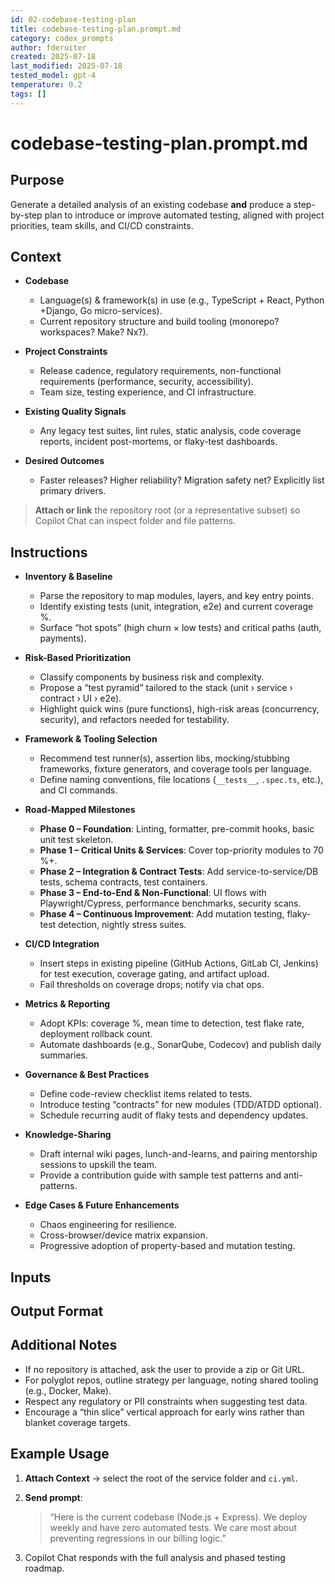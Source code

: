 ```yaml
---
id: 02-codebase-testing-plan
title: codebase-testing-plan.prompt.md
category: codex_prompts
author: fderuiter
created: 2025-07-18
last_modified: 2025-07-18
tested_model: gpt-4
temperature: 0.2
tags: []
---
```


# codebase-testing-plan.prompt.md

## Purpose

Generate a detailed analysis of an existing codebase **and** produce a step-by-step plan to introduce or improve automated testing, aligned with project priorities, team skills, and CI/CD constraints.

## Context

- **Codebase**
   - Language(s) & framework(s) in use (e.g., TypeScript + React, Python +Django, Go micro-services).
   - Current repository structure and build tooling (monorepo? workspaces? Make? Nx?).

- **Project Constraints**
   - Release cadence, regulatory requirements, non-functional requirements (performance, security, accessibility).
   - Team size, testing experience, and CI infrastructure.

- **Existing Quality Signals**
   - Any legacy test suites, lint rules, static analysis, code coverage reports, incident post-mortems, or flaky-test dashboards.

- **Desired Outcomes**
   - Faster releases? Higher reliability? Migration safety net? Explicitly list primary drivers.

> **Attach or link** the repository root (or a representative subset) so Copilot Chat can inspect folder and file patterns.

## Instructions

<!-- Comprehensive “Testing Strategy & Roadmap” prompt -->

- **Inventory & Baseline**
   - Parse the repository to map modules, layers, and key entry points.
   - Identify existing tests (unit, integration, e2e) and current coverage %.
   - Surface “hot spots” (high churn × low tests) and critical paths (auth, payments).

- **Risk-Based Prioritization**
   - Classify components by business risk and complexity.
   - Propose a “test pyramid” tailored to the stack (unit › service › contract › UI › e2e).
   - Highlight quick wins (pure functions), high-risk areas (concurrency, security), and refactors needed for testability.

- **Framework & Tooling Selection**
   - Recommend test runner(s), assertion libs, mocking/stubbing frameworks, fixture generators, and coverage tools per language.
   - Define naming conventions, file locations (`__tests__`, `.spec.ts`, etc.), and CI commands.

- **Road-Mapped Milestones**
   - **Phase 0 – Foundation**: Linting, formatter, pre-commit hooks, basic unit test skeleton.
   - **Phase 1 – Critical Units & Services**: Cover top-priority modules to 70 %+.
   - **Phase 2 – Integration & Contract Tests**: Add service-to-service/DB tests, schema contracts, test containers.
   - **Phase 3 – End-to-End & Non-Functional**: UI flows with Playwright/Cypress, performance benchmarks, security scans.
   - **Phase 4 – Continuous Improvement**: Add mutation testing, flaky-test detection, nightly stress suites.

- **CI/CD Integration**
   - Insert steps in existing pipeline (GitHub Actions, GitLab CI, Jenkins) for test execution, coverage gating, and artifact upload.
   - Fail thresholds on coverage drops; notify via chat ops.

- **Metrics & Reporting**
   - Adopt KPIs: coverage %, mean time to detection, test flake rate, deployment rollback count.
   - Automate dashboards (e.g., SonarQube, Codecov) and publish daily summaries.

- **Governance & Best Practices**
   - Define code-review checklist items related to tests.
   - Introduce testing “contracts” for new modules (TDD/ATDD optional).
   - Schedule recurring audit of flaky tests and dependency updates.

- **Knowledge-Sharing**
   - Draft internal wiki pages, lunch-and-learns, and pairing mentorship sessions to upskill the team.
   - Provide a contribution guide with sample test patterns and anti-patterns.

- **Edge Cases & Future Enhancements**
   - Chaos engineering for resilience.
   - Cross-browser/device matrix expansion.
   - Progressive adoption of property-based and mutation testing.

## Inputs

## Output Format

## Additional Notes

- If no repository is attached, ask the user to provide a zip or Git URL.
- For polyglot repos, outline strategy per language, noting shared tooling (e.g., Docker, Make).
- Respect any regulatory or PII constraints when suggesting test data.
- Encourage a “thin slice” vertical approach for early wins rather than blanket coverage targets.

## Example Usage

1. **Attach Context** → select the root of the service folder and `ci.yml`.
1. **Send prompt**:

   > “Here is the current codebase (Node.js + Express). We deploy weekly and have zero automated tests. We care most about preventing regressions in our billing logic.”

1. Copilot Chat responds with the full analysis and phased testing roadmap.
